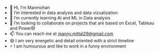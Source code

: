- 👋 Hi, I’m Manmohan 
- 👀 I’m interested in data analysis and data vizualization
- 🌱 I’m currently learning AI and ML in Data analysis
- 💞️ I’m looking to collaborate on projects that are based on Excel, Tableau and PowerBI 
- 📫 You can reach me at manny.mittal29@gmail.com
- 😄 I am very energetic and detail oriented with a strict timeline 
- ⚡ I am humourous and like to work in a funny environment

<!---
macsdatahub/macsdatahub is a ✨ special ✨ repository because its `README.md` (this file) appears on your GitHub profile.
You can click the Preview link to take a look at your changes.
--->
